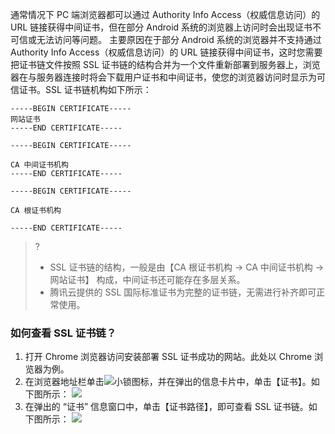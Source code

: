 通常情况下 PC 端浏览器都可以通过 Authority Info Access（权威信息访问）的 URL 链接获得中间证书，但在部分 Android 系统的浏览器上访问时会出现证书不可信或无法访问等问题。
主要原因在于部分 Android 系统的浏览器并不支持通过 Authority Info Access（权威信息访问）的 URL 链接获得中间证书，这时您需要把证书链文件按照 SSL 证书链的结构合并为一个文件重新部署到服务器上，浏览器在与服务器连接时将会下载用户证书和中间证书，使您的浏览器访问时显示为可信证书。SSL 证书链机构如下所示：

```
-----BEGIN CERTIFICATE-----
网站证书
-----END CERTIFICATE-----

-----BEGIN CERTIFICATE-----

CA 中间证书机构
-----END CERTIFICATE-----

-----BEGIN CERTIFICATE-----

CA 根证书机构

-----END CERTIFICATE-----
```

>?
>- SSL 证书链的结构，一般是由【CA 根证书机构 -> CA 中间证书机构 -> 网站证书】 构成，中间证书还可能存在多层关系。
>- 腾讯云提供的 SSL 国际标准证书为完整的证书链，无需进行补齐即可正常使用。



### 如何查看 SSL 证书链？
1. 打开 Chrome 浏览器访问安装部署 SSL 证书成功的网站。此处以 Chrome 浏览器为例。
2. 在浏览器地址栏单击![](https://main.qcloudimg.com/raw/f338bd1d67db54ba1928bc4fd37e3e13.png)小锁图标，并在弹出的信息卡片中，单击【证书】。如下图所示：
![](https://main.qcloudimg.com/raw/cc32ffca699af20dda94cd81cb4ea86b.png)
3. 在弹出的 “证书” 信息窗口中，单击【证书路径】，即可查看 SSL 证书链。如下图所示：
![](https://main.qcloudimg.com/raw/1ee2b85767678fb184ead9aeb3b3726d.png)




